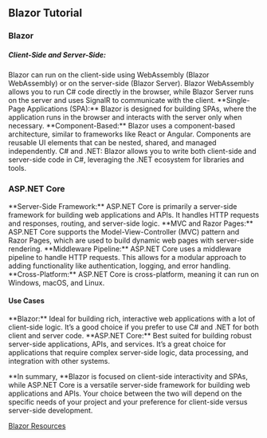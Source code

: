 <h2>Blazor Tutorial</h2>

<h3>Blazor</h3>
<h5>Client-Side and Server-Side:</h5> Blazor can run on the client-side using WebAssembly (Blazor WebAssembly) or on the server-side (Blazor Server). Blazor WebAssembly allows you to run C# code directly in the browser, while Blazor Server runs on the server and uses SignalR to communicate with the client.
**Single-Page Applications (SPA):** Blazor is designed for building SPAs, where the application runs in the browser and interacts with the server only when necessary.
**Component-Based:** Blazor uses a component-based architecture, similar to frameworks like React or Angular. Components are reusable UI elements that can be nested, shared, and managed independently.
C# and .NET: Blazor allows you to write both client-side and server-side code in C#, leveraging the .NET ecosystem for libraries and tools.
<h3>ASP.NET Core</h3>
**Server-Side Framework:** ASP.NET Core is primarily a server-side framework for building web applications and APIs. It handles HTTP requests and responses, routing, and server-side logic.
**MVC and Razor Pages:** ASP.NET Core supports the Model-View-Controller (MVC) pattern and Razor Pages, which are used to build dynamic web pages with server-side rendering.
**Middleware Pipeline:** ASP.NET Core uses a middleware pipeline to handle HTTP requests. This allows for a modular approach to adding functionality like authentication, logging, and error handling.
**Cross-Platform:** ASP.NET Core is cross-platform, meaning it can run on Windows, macOS, and Linux.

<h4>Use Cases</h4>
**Blazor:** Ideal for building rich, interactive web applications with a lot of client-side logic. It’s a good choice if you prefer to use C# and .NET for both client and server code.
**ASP.NET Core:** Best suited for building robust server-side applications, APIs, and services. It’s a great choice for applications that require complex server-side logic, data processing, and integration with other systems.

**In summary, **Blazor is focused on client-side interactivity and SPAs, while ASP.NET Core is a versatile server-side framework for building web applications and APIs. Your choice between the two will depend on the specific needs of your project and your preference for client-side versus server-side development.

[Blazor Resources](https://dotnet.microsoft.com/en-us/learn/front-end-web-dev)
